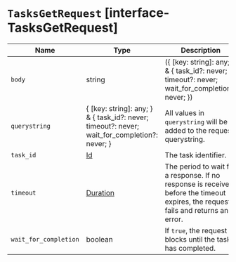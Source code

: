 # `TasksGetRequest` [interface-TasksGetRequest]

| Name | Type | Description |
| - | - | - |
| `body` | string | ({ [key: string]: any; } & { task_id?: never; timeout?: never; wait_for_completion?: never; }) | All values in `body` will be added to the request body. |
| `querystring` | { [key: string]: any; } & { task_id?: never; timeout?: never; wait_for_completion?: never; } | All values in `querystring` will be added to the request querystring. |
| `task_id` | [Id](./Id.md) | The task identifier. |
| `timeout` | [Duration](./Duration.md) | The period to wait for a response. If no response is received before the timeout expires, the request fails and returns an error. |
| `wait_for_completion` | boolean | If `true`, the request blocks until the task has completed. |
